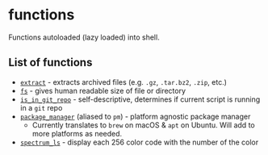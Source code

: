 # functions

Functions autoloaded (lazy loaded) into shell.

## List of functions

- [`extract`](./extract) - extracts archived files (e.g. `.gz`, `.tar.bz2`, `.zip`, etc.)
- [`fs`](./fs) - gives human readable size of file or directory
- [`is_in_git_repo`](./is_in_git_repo) - self-descriptive, determines if current script is running in a `git` repo
- [`package_manager`](./package_manager) (aliased to `pm`) - platform agnostic package manager
  - Currently translates to `brew` on macOS & `apt` on Ubuntu. Will add to more platforms as needed.
- [`spectrum_ls`](./spectrum_ls) - display each 256 color code with the number of the color
